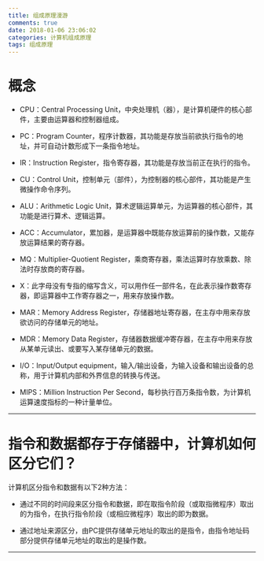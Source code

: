```yaml
---
title: 组成原理漫游
comments: true
date: 2018-01-06 23:06:02
categories: 计算机组成原理
tags: 组成原理
---
```


# 概念

* CPU：Central Processing Unit，中央处理机（器），是计算机硬件的核心部件，主要由运算器和控制器组成。

* PC：Program Counter，程序计数器，其功能是存放当前欲执行指令的地址，并可自动计数形成下一条指令地址。

* IR：Instruction Register，指令寄存器，其功能是存放当前正在执行的指令。

* CU：Control Unit，控制单元（部件），为控制器的核心部件，其功能是产生微操作命令序列。

* ALU：Arithmetic Logic Unit，算术逻辑运算单元，为运算器的核心部件，其功能是进行算术、逻辑运算。
* ACC：Accumulator，累加器，是运算器中既能存放运算前的操作数，又能存放运算结果的寄存器。

* MQ：Multiplier-Quotient Register，乘商寄存器，乘法运算时存放乘数、除法时存放商的寄存器。

* X：此字母没有专指的缩写含义，可以用作任一部件名，在此表示操作数寄存器，即运算器中工作寄存器之一，用来存放操作数。

* MAR：Memory Address Register，存储器地址寄存器，在主存中用来存放欲访问的存储单元的地址。

* MDR：Memory Data Register，存储器数据缓冲寄存器，在主存中用来存放从某单元读出、或要写入某存储单元的数据。

* I/O：Input/Output equipment，输入/输出设备，为输入设备和输出设备的总称，用于计算机内部和外界信息的转换与传送。

* MIPS：Million Instruction Per Second，每秒执行百万条指令数，为计算机运算速度指标的一种计量单位。

<!-- more -->

---

# 指令和数据都存于存储器中，计算机如何区分它们？

计算机区分指令和数据有以下2种方法：
* 通过不同的时间段来区分指令和数据，即在取指令阶段（或取指微程序）取出的为指令，在执行指令阶段（或相应微程序）取出的即为数据。

* 通过地址来源区分，由PC提供存储单元地址的取出的是指令，由指令地址码部分提供存储单元地址的取出的是操作数。

---

# 
